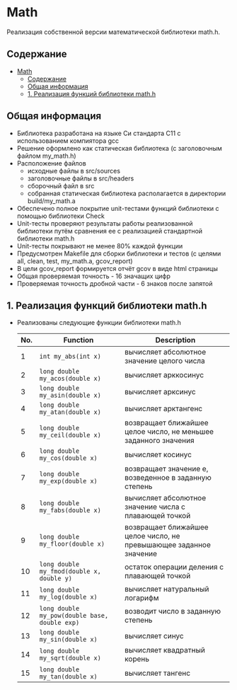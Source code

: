 # Math

Реализация собственной версии математической библиотеки math.h.

## Содержание

- [Math](#math)
  - [Содержание](#содержание)
  - [Общая информация ](#общая-информация-)
  - [1. Реализация функций библиотеки math.h](#1-реализация-функций-библиотеки-mathh)

## Общая информация <br/>

- Библиотека разработана на языке Си стандарта C11 с использованием компиятора gcc <br/>
- Решение оформлено как статическая библиотека (с заголовочным файлом my_math.h) <br/>
- Расположение файлов <br/>
    * исходные файлы в src/sources <br/>
    * заголовочные файлы в src/headers <br/>
    * сборочный файл в src <br/>
    * собранная статическая библиотека располагается в директории build/my_math.a <br/>
- Обеспечено полное покрытие unit-тестами функций библиотеки c помощью библиотеки Check <br/>
- Unit-тесты проверяют результаты работы реализованной библиотеки путём сравнения ее с реализацией стандартной библиотеки math.h <br/>
- Unit-тесты покрывают не менее 80% каждой функции <br/>
- Предусмотрен Makefile для сборки библиотеки и тестов (с целями all, clean, test, my_math.a, gcov_report) <br/>
- В цели gcov_report формируется отчёт gcov в виде html страницы <br/>
- Общая проверяемая точность - 16 значащих цифр <br/>
- Проверяемая точность дробной части - 6 знаков после запятой <br/>

## 1. Реализация функций библиотеки math.h

* Реализованы следующие функции библиотеки math.h <br/>
  
    | No. | Function                                      | Description                                                        |
    | --- | --------------------------------------------- | ------------------------------------------------------------------ |
    | 1   | `int my_abs(int x)`                           | вычисляет абсолютное значение целого числа                         |
    | 2   | `long double my_acos(double x)`               | вычисляет арккосинус                                               |
    | 3   | `long double my_asin(double x)`               | вычисляет арксинус                                                 |
    | 4   | `long double my_atan(double x)`               | вычисляет арктангенс                                               |
    | 5   | `long double my_ceil(double x)`               | возвращает ближайшее целое число, не меньшее заданного значения    |
    | 6   | `long double my_cos(double x)`                | вычисляет косинус                                                  |
    | 7   | `long double my_exp(double x)`                | возвращает значение e, возведенное в заданную степень              |
    | 8   | `long double my_fabs(double x)`               | вычисляет абсолютное значение числа с плавающей точкой             |
    | 9   | `long double my_floor(double x)`              | возвращает ближайшее целое число, не превышающее заданное значение |
    | 10  | `long double my_fmod(double x, double y)`     | остаток операции деления с плавающей точкой                        |
    | 11  | `long double my_log(double x)`                | вычисляет натуральный логарифм                                     |
    | 12  | `long double my_pow(double base, double exp)` | возводит число в заданную степень                                  |
    | 13  | `long double my_sin(double x)`                | вычисляет синус                                                    |
    | 14  | `long double my_sqrt(double x)`               | вычисляет квадратный корень                                        |
    | 15  | `long double my_tan(double x)`                | вычисляет тангенс                                                  |